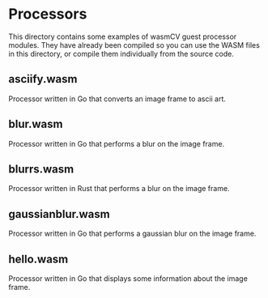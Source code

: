 # Processors

This directory contains some examples of wasmCV guest processor modules. They have already been compiled so you can use the WASM files in this directory, or compile them individually from the source code.

## asciify.wasm

Processor written in Go that converts an image frame to ascii art.

## blur.wasm

Processor written in Go that performs a blur on the image frame.

## blurrs.wasm

Processor written in Rust that performs a blur on the image frame.

## gaussianblur.wasm

Processor written in Go that performs a  gaussian blur on the image frame.

## hello.wasm

Processor written in Go that displays some information about the image frame.

